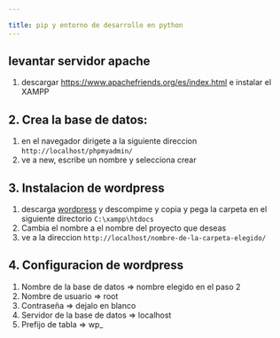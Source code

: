 ```yaml
---

title: pip y entorno de desarrollo en python
---
```



## levantar servidor apache
   1. descargar https://www.apachefriends.org/es/index.html e instalar el XAMPP
## 2. Crea la base de datos:
   1. en el navegador dirigete a la siguiente direccion `http://localhost/phpmyadmin/`
   2. ve a new, escribe un nombre y selecciona crear
## 3. Instalacion de wordpress 
   1. descarga [wordpress](https://ve.wordpress.org/download/) y descompime y copia y pega la carpeta en el siguiente directorio `C:\xampp\htdocs` 
   2. Cambia el nombre a el nombre del proyecto que deseas
   3. ve a la direccion `http://localhost/nombre-de-la-carpeta-elegido/`
## 4. Configuracion de wordpress
   1. Nombre de la base de datos	=> nombre elegido en el paso 2
   2. Nombre de usuario	=> root
   3. Contraseña	=> dejalo en blanco
   4.  Servidor de la base de datos	=> localhost
   5.  Prefijo de tabla	=> wp_
  

   


